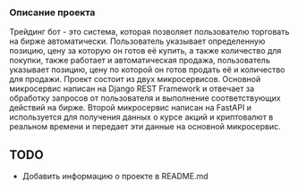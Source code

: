 ### Описание проекта
Трейдинг бот - это система, которая позволяет пользователю торговать на бирже автоматически. Пользователь указывает определенную позицию, цену за которую он готов её купить, а также количество для покупки, также работает и автоматическая продажа, пользователь указывает позицию, цену по которой он готов продать её и количество для продажи. 
Проект состоит из двух микросервисов. Основной микросервис написан на Django REST Framework и отвечает за обработку запросов от пользователя и выполнение соответствующих действий на бирже. Второй микросервис написан на FastAPI и используется для получения данных о курсе акций и криптовалют в реальном времени и передает эти данные на основной микросервис.


## TODO

- Добавить информацию о проекте в README.md